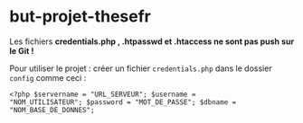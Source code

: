# but-projet-thesefr
Les fichiers 
<strong>credentials.php , .htpasswd et .htaccess ne sont pas push sur le Git !</strong>

Pour utiliser le projet :
créer un fichier <code>credentials.php</code> dans le dossier <code>config</code>
comme ceci :<br>
<code><pre><?php
$servername = "URL_SERVEUR";
$username = "NOM_UTILISATEUR";
$password = "MOT_DE_PASSE";
$dbname = "NOM_BASE_DE_DONNES";
</pre></code>
